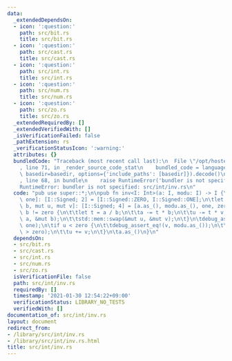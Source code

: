 ```yaml
---
data:
  _extendedDependsOn:
  - icon: ':question:'
    path: src/bit.rs
    title: src/bit.rs
  - icon: ':question:'
    path: src/cast.rs
    title: src/cast.rs
  - icon: ':question:'
    path: src/int.rs
    title: src/int.rs
  - icon: ':question:'
    path: src/num.rs
    title: src/num.rs
  - icon: ':question:'
    path: src/zo.rs
    title: src/zo.rs
  _extendedRequiredBy: []
  _extendedVerifiedWith: []
  _isVerificationFailed: false
  _pathExtension: rs
  _verificationStatusIcon: ':warning:'
  attributes: {}
  bundledCode: "Traceback (most recent call last):\n  File \"/opt/hostedtoolcache/Python/3.9.1/x64/lib/python3.9/site-packages/onlinejudge_verify/documentation/build.py\"\
    , line 71, in _render_source_code_stat\n    bundled_code = language.bundle(stat.path,\
    \ basedir=basedir, options={'include_paths': [basedir]}).decode()\n  File \"/opt/hostedtoolcache/Python/3.9.1/x64/lib/python3.9/site-packages/onlinejudge_verify/languages/user_defined.py\"\
    , line 68, in bundle\n    raise RuntimeError('bundler is not specified: {}'.format(path.as_posix()))\n\
    RuntimeError: bundler is not specified: src/int/inv.rs\n"
  code: "pub use super::*;\n\npub fn inv<I: Int>(a: I, modu: I) -> I {\n\tlet [zero,\
    \ one]: [I::Signed; 2] = [I::Signed::ZERO, I::Signed::ONE];\n\tlet [mut a, mut\
    \ b, mut u, mut v]: [I::Signed; 4] = [a.as_(), modu.as_(), one, zero];\n\twhile\
    \ b != zero {\n\t\tlet t = a / b;\n\t\ta -= t * b;\n\t\tu -= t * v;\n\t\tstd::mem::swap(&mut\
    \ a, &mut b);\n\t\tstd::mem::swap(&mut u, &mut v);\n\t}\n\tdebug_assert_eq!(a,\
    \ one);\n\tif u < zero {\n\t\tdebug_assert_eq!(v, modu.as_());\n\t\tdebug_assert!(u\
    \ > zero);\n\t\tu += v;\n\t}\n\ta.as_()\n}\n"
  dependsOn:
  - src/bit.rs
  - src/cast.rs
  - src/int.rs
  - src/num.rs
  - src/zo.rs
  isVerificationFile: false
  path: src/int/inv.rs
  requiredBy: []
  timestamp: '2021-01-30 12:54:22+09:00'
  verificationStatus: LIBRARY_NO_TESTS
  verifiedWith: []
documentation_of: src/int/inv.rs
layout: document
redirect_from:
- /library/src/int/inv.rs
- /library/src/int/inv.rs.html
title: src/int/inv.rs
---
```

